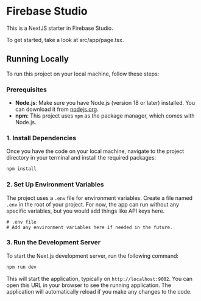 # Firebase Studio

This is a NextJS starter in Firebase Studio.

To get started, take a look at src/app/page.tsx.

## Running Locally

To run this project on your local machine, follow these steps:

### Prerequisites

*   **Node.js**: Make sure you have Node.js (version 18 or later) installed. You can download it from [nodejs.org](https://nodejs.org/).
*   **npm**: This project uses `npm` as the package manager, which comes with Node.js.

### 1. Install Dependencies

Once you have the code on your local machine, navigate to the project directory in your terminal and install the required packages:

```bash
npm install
```

### 2. Set Up Environment Variables

The project uses a `.env` file for environment variables. Create a file named `.env` in the root of your project. For now, the app can run without any specific variables, but you would add things like API keys here.

```
# .env file
# Add any environment variables here if needed in the future.
```

### 3. Run the Development Server

To start the Next.js development server, run the following command:

```bash
npm run dev
```

This will start the application, typically on `http://localhost:9002`. You can open this URL in your browser to see the running application. The application will automatically reload if you make any changes to the code.

